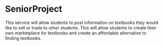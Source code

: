 # SeniorProject

This service will allow students to post information on textbooks they would like to sell or trade to other students. This will allow students to create their own marketplace for textbooks and create an affordable alternative to finding textbooks.
